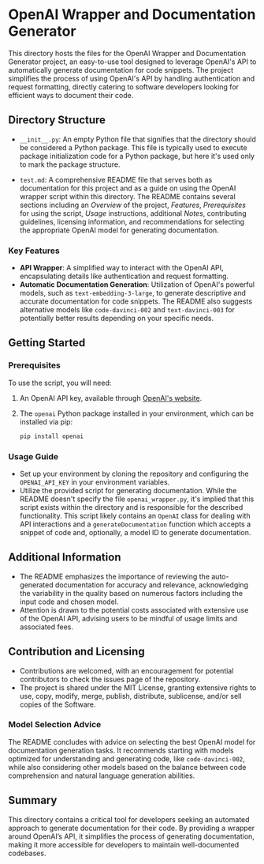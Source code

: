 # OpenAI Wrapper and Documentation Generator

This directory hosts the files for the OpenAI Wrapper and Documentation Generator project, an easy-to-use tool designed to leverage OpenAI's API to automatically generate documentation for code snippets. The project simplifies the process of using OpenAI's API by handling authentication and request formatting, directly catering to software developers looking for efficient ways to document their code.

## Directory Structure

- `__init__.py`: An empty Python file that signifies that the directory should be considered a Python package. This file is typically used to execute package initialization code for a Python package, but here it's used only to mark the package structure.

- `test.md`: A comprehensive README file that serves both as documentation for this project and as a guide on using the OpenAI wrapper script within this directory. The README contains several sections including an *Overview* of the project, *Features*, *Prerequisites* for using the script, *Usage* instructions, additional *Notes*, contributing guidelines, licensing information, and recommendations for selecting the appropriate OpenAI model for generating documentation.

### Key Features

- **API Wrapper**: A simplified way to interact with the OpenAI API, encapsulating details like authentication and request formatting.
- **Automatic Documentation Generation**: Utilization of OpenAI's powerful models, such as `text-embedding-3-large`, to generate descriptive and accurate documentation for code snippets. The README also suggests alternative models like `code-davinci-002` and `text-davinci-003` for potentially better results depending on your specific needs.

## Getting Started

### Prerequisites

To use the script, you will need:

1. An OpenAI API key, available through [OpenAI's website](https://beta.openai.com/signup/).
2. The `openai` Python package installed in your environment, which can be installed via pip:

   ```bash
   pip install openai
   ```

### Usage Guide

- Set up your environment by cloning the repository and configuring the `OPENAI_API_KEY` in your environment variables.
- Utilize the provided script for generating documentation. While the README doesn't specify the file `openai_wrapper.py`, it's implied that this script exists within the directory and is responsible for the described functionality. This script likely contains an `OpenAI` class for dealing with API interactions and a `generateDocumentation` function which accepts a snippet of code and, optionally, a model ID to generate documentation.

## Additional Information

- The README emphasizes the importance of reviewing the auto-generated documentation for accuracy and relevance, acknowledging the variability in the quality based on numerous factors including the input code and chosen model.
- Attention is drawn to the potential costs associated with extensive use of the OpenAI API, advising users to be mindful of usage limits and associated fees.

## Contribution and Licensing

- Contributions are welcomed, with an encouragement for potential contributors to check the issues page of the repository.
- The project is shared under the MIT License, granting extensive rights to use, copy, modify, merge, publish, distribute, sublicense, and/or sell copies of the Software.

### Model Selection Advice

The README concludes with advice on selecting the best OpenAI model for documentation generation tasks. It recommends starting with models optimized for understanding and generating code, like `code-davinci-002`, while also considering other models based on the balance between code comprehension and natural language generation abilities.

## Summary

This directory contains a critical tool for developers seeking an automated approach to generate documentation for their code. By providing a wrapper around OpenAI’s API, it simplifies the process of generating documentation, making it more accessible for developers to maintain well-documented codebases.